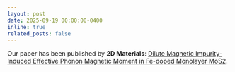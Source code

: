 ```yaml
---
layout: post
date: 2025-09-19 00:00:00-0400
inline: true
related_posts: false
---
```


Our paper has been published by <b>2D Materials</b>: <a href='https://iopscience.iop.org/article/10.1088/2053-1583/ae04fc/meta'>Dilute Magnetic Impurity-Induced Effective Phonon Magnetic Moment in Fe-doped Monolayer MoS2</a>.
